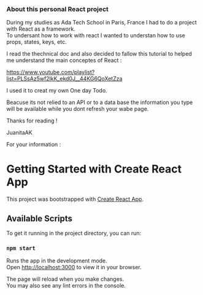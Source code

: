 ### About this personal React project

During my studies as Ada Tech School in Paris, France I had to do a project with React as a framework.  
To undersant how to work with react I wanted to understan how to use props, states, keys, etc. 

I read the thechnical doc and also decided to fallow this tutorial to helped me understand the main conceptes of React :

https://www.youtube.com/playlist?list=PLSsAz5wf2lkK_ekd0J__44KG6QoXetZza


I used it to creat my own One day Todo. 

Beacuse its not relied to an API or to a data base the information you type will be available while you dont refresh your wabe page. 


Thanks for reading ! 

JuanitaAK




For your information : 

# Getting Started with Create React App

This project was bootstrapped with [Create React App](https://github.com/facebook/create-react-app).

## Available Scripts

To get it running in the project directory, you can run:

### `npm start`

Runs the app in the development mode.\
Open [http://localhost:3000](http://localhost:3000) to view it in your browser.

The page will reload when you make changes.\
You may also see any lint errors in the console.

